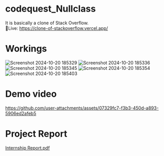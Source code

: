 # codequest_Nullclass
It is basically a clone of Stack Overflow.<br>
🔴Live: https://clone-of-stackoverflow.vercel.app/

# Workings
![Screenshot 2024-10-20 185329](https://github.com/user-attachments/assets/6de73471-6d1f-4c05-9ece-c380d97eefda)
![Screenshot 2024-10-20 185336](https://github.com/user-attachments/assets/99f7d1e4-9930-4f97-ad5b-5a86a9c98fa5)
![Screenshot 2024-10-20 185345](https://github.com/user-attachments/assets/1882941b-e46b-4223-82e8-528194b5ba53)
![Screenshot 2024-10-20 185354](https://github.com/user-attachments/assets/30d50c85-e8ae-4ffe-8cc6-be339f0596b7)
![Screenshot 2024-10-20 185403](https://github.com/user-attachments/assets/8c2d75bf-b697-4ce7-97d3-261647e607f6)

# Demo video


https://github.com/user-attachments/assets/07329fc7-f3b3-450d-a893-5906ed2afeb5


# Project Report 


[Internship Report.pdf](https://github.com/user-attachments/files/17450699/Internship.Report.pdf)
